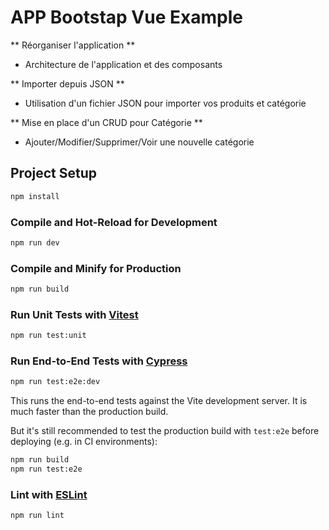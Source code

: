 # APP Bootstap Vue Example

** Réorganiser l'application **
- Architecture de l'application et des composants

** Importer depuis JSON **
- Utilisation d'un fichier JSON pour importer vos produits et catégorie

** Mise en place d'un CRUD pour Catégorie **
- Ajouter/Modifier/Supprimer/Voir une nouvelle catégorie

## Project Setup

```sh
npm install
```

### Compile and Hot-Reload for Development

```sh
npm run dev
```

### Compile and Minify for Production

```sh
npm run build
```

### Run Unit Tests with [Vitest](https://vitest.dev/)

```sh
npm run test:unit
```

### Run End-to-End Tests with [Cypress](https://www.cypress.io/)

```sh
npm run test:e2e:dev
```

This runs the end-to-end tests against the Vite development server.
It is much faster than the production build.

But it's still recommended to test the production build with `test:e2e` before deploying (e.g. in CI environments):

```sh
npm run build
npm run test:e2e
```

### Lint with [ESLint](https://eslint.org/)

```sh
npm run lint
```

